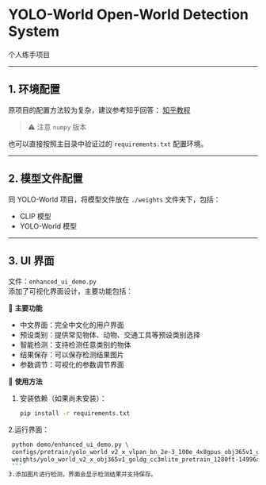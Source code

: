 # YOLO-World Open-World Detection System
个人练手项目

---

## 1. 环境配置
原项目的配置方法较为复杂，建议参考知乎回答：
[知乎教程](https://zhuanlan.zhihu.com/p/1908833699748877163)  
> ⚠️ 注意 `numpy` 版本

也可以直接按照主目录中验证过的 `requirements.txt` 配置环境。

---

## 2. 模型文件配置
同 YOLO-World 项目，将模型文件放在 `./weights` 文件夹下，包括：
- CLIP 模型
- YOLO-World 模型

---

## 3. UI 界面
文件：`enhanced_ui_demo.py`  
添加了可视化界面设计，主要功能包括：

🎯 **主要功能**
- 中文界面：完全中文化的用户界面  
- 预设类别：提供常见物体、动物、交通工具等预设类别选择  
- 智能检测：支持检测任意类别的物体  
- 结果保存：可以保存检测结果图片  
- 参数调节：可视化的参数调节界面  

🚀 **使用方法**
1. 安装依赖（如果尚未安装）：  
   ```bash
   pip install -r requirements.txt
   ```
2.运行界面：
   ```bash
    python demo/enhanced_ui_demo.py \
    configs/pretrain/yolo_world_v2_x_vlpan_bn_2e-3_100e_4x8gpus_obj365v1_goldg_train_lvis_minival.py \
    weights/yolo_world_v2_x_obj365v1_goldg_cc3mlite_pretrain_1280ft-14996a36.pth --share
    ```
3.添加图片进行检测，界面会显示检测结果并支持保存。